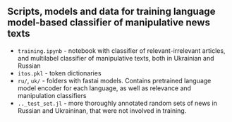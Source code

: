 ## Scripts, models and data for training language model-based classifier of manipulative news texts

* `training.ipynb` - notebook with classifier of relevant-irrelevant articles, and multilabel classifier of manipulative texts, both in Ukrainian and Russian
* `itos.pkl` - token dictionaries
* `ru/`, `uk/` - folders with fastai models. Contains pretrained language model encoder for each language, as well as relevance and manipulation classifiers 
* `.._test_set.jl` - more thoroughly annotated random sets of news in Russian and Ukraininan, that were not involved in training.